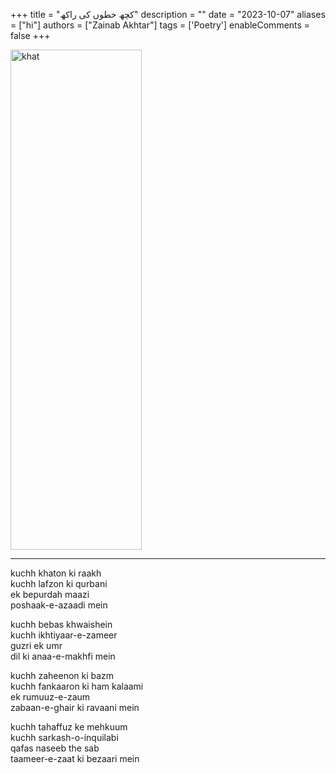 +++
title = "کچھ خطوں كی راکھ"
description = ""
date = "2023-10-07"
aliases = ["hi"]
authors = ["Zainab Akhtar"]
tags = ['Poetry']
enableComments = false
+++


<img src="khat.jpg" alt="khat" width="210" height="800" title="khat">

**** 

kuchh khaton ki raakh \
kuchh lafzon ki qurbani \
ek bepurdah maazi \
poshaak-e-azaadi mein

kuchh bebas khwaishein \
kuchh ikhtiyaar-e-zameer \
guzri ek umr \
dil ki anaa-e-makhfi mein

kuchh zaheenon ki bazm \
kuchh fankaaron ki ham kalaami \
ek rumuuz-e-zaum \
zabaan-e-ghair ki ravaani mein

kuchh tahaffuz ke mehkuum \
kuchh sarkash-o-inquilabi \
qafas naseeb the sab \
taameer-e-zaat ki bezaari mein
